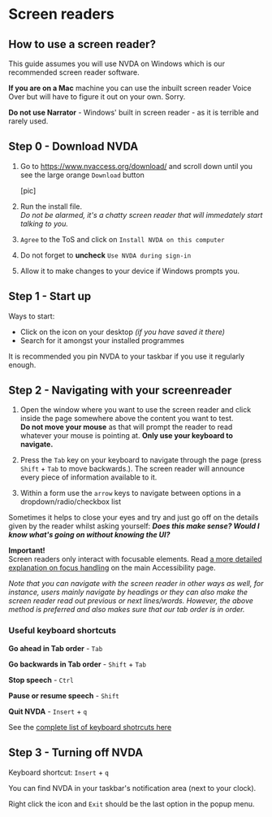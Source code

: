 # Screen readers

## How to use a screen reader?

This guide assumes you will use NVDA on Windows which is our recommended screen reader software.

**If you are on a Mac** machine you can use the inbuilt screen reader Voice Over but will have to figure it out on your own. Sorry.

**Do not use Narrator** - Windows' built in screen reader - as it is terrible and rarely used.

## Step 0 - Download NVDA

1. Go to https://www.nvaccess.org/download/ and scroll down until you see the large orange `Download` button
   
   [pic]

2. Run the install file.\
    *Do not be alarmed, it's a chatty screen reader that will immedately start talking to you.*

3. `Agree` to the ToS and click on `Install NVDA on this computer`
4. Do not forget to **uncheck** `Use NVDA during sign-in`
5. Allow it to make changes to your device if Windows prompts you.

## Step 1 - Start up

Ways to start:

- Click on the icon on your desktop *(if you have saved it there)*
- Search for it amongst your installed programmes

It is recommended you pin NVDA to your taskbar if you use it regularly enough.
   
## Step 2 - Navigating with your screenreader

1. Open the window where you want to use the screen reader and click inside the page somewhere above the content you want to test.\
   **Do not move your mouse** as that will prompt the reader to read whatever your mouse is pointing at. **Only use your keyboard to navigate.**
   
2. Press the `Tab` key on your keyboard to navigate through the page (press `Shift` + `Tab` to move backwards.). The screen reader will announce every piece of information available to it.

3. Within a form use the `arrow` keys to navigate between options in a dropdown/radio/checkbox list

Sometimes it helps to close your eyes and try and just go off on the details given by the reader whilst asking yourself: ***Does this make sense? Would I know what's going on without knowing the UI?***

**Important!**\
Screen readers only interact with focusable elements. Read [a more detailed explanation on focus handling](/readme.md) on the main Accessibility page.

*Note that you can navigate with the screen reader in other ways as well, for instance, users mainly navigate by headings or they can also make the screen reader read out previous or next lines/words. However, the above method is preferred and also makes sure that our tab order is in order.*

### Useful keyboard shortcuts

**Go ahead in Tab order** - `Tab`

**Go backwards in Tab order** - `Shift` + `Tab`

**Stop speech** - `Ctrl`

**Pause or resume speech** - `Shift`

**Quit NVDA** - `Insert` + `q`

See the [complete list of keyboard shotrcuts here](https://www.nvaccess.org/files/nvdaTracAttachments/455/keycommands%20with%20laptop%20keyboard%20layout.html)

## Step 3 - Turning off NVDA

Keyboard shortcut: `Insert` + `q`

You can find NVDA in your taskbar's notification area (next to your clock).

Right click the icon and `Exit` should be the last option in the popup menu.
